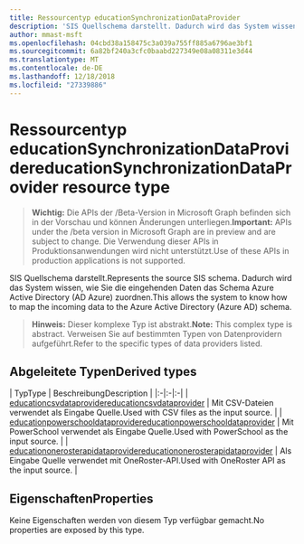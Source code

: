 ```yaml
---
title: Ressourcentyp educationSynchronizationDataProvider
description: 'SIS Quellschema darstellt. Dadurch wird das System wissen, wie Sie die eingehenden Daten das Schema Azure Active Directory (AD Azure) zuordnen. '
author: mmast-msft
ms.openlocfilehash: 04cbd38a158475c3a039a755ff885a6796ae3bf1
ms.sourcegitcommit: 6a82bf240a3cfc0baabd227349e08a08311e3d44
ms.translationtype: MT
ms.contentlocale: de-DE
ms.lasthandoff: 12/18/2018
ms.locfileid: "27339886"
---
```

# <a name="educationsynchronizationdataprovider-resource-type"></a><span data-ttu-id="ce1d7-104">Ressourcentyp educationSynchronizationDataProvider</span><span class="sxs-lookup"><span data-stu-id="ce1d7-104">educationSynchronizationDataProvider resource type</span></span>

> <span data-ttu-id="ce1d7-105">**Wichtig:** Die APIs der /Beta-Version in Microsoft Graph befinden sich in der Vorschau und können Änderungen unterliegen.</span><span class="sxs-lookup"><span data-stu-id="ce1d7-105">**Important:** APIs under the /beta version in Microsoft Graph are in preview and are subject to change.</span></span> <span data-ttu-id="ce1d7-106">Die Verwendung dieser APIs in Produktionsanwendungen wird nicht unterstützt.</span><span class="sxs-lookup"><span data-stu-id="ce1d7-106">Use of these APIs in production applications is not supported.</span></span>

<span data-ttu-id="ce1d7-107">SIS Quellschema darstellt.</span><span class="sxs-lookup"><span data-stu-id="ce1d7-107">Represents the source SIS schema.</span></span> <span data-ttu-id="ce1d7-108">Dadurch wird das System wissen, wie Sie die eingehenden Daten das Schema Azure Active Directory (AD Azure) zuordnen.</span><span class="sxs-lookup"><span data-stu-id="ce1d7-108">This allows the system to know how to map the incoming data to the Azure Active Directory (Azure AD) schema.</span></span> 

> <span data-ttu-id="ce1d7-109">**Hinweis:** Dieser komplexe Typ ist abstrakt.</span><span class="sxs-lookup"><span data-stu-id="ce1d7-109">**Note:** This complex type is abstract.</span></span> <span data-ttu-id="ce1d7-110">Verweisen Sie auf bestimmten Typen von Datenprovidern aufgeführt.</span><span class="sxs-lookup"><span data-stu-id="ce1d7-110">Refer to the specific types of data providers listed.</span></span>

## <a name="derived-types"></a><span data-ttu-id="ce1d7-111">Abgeleitete Typen</span><span class="sxs-lookup"><span data-stu-id="ce1d7-111">Derived types</span></span>
| <span data-ttu-id="ce1d7-112">Typ</span><span class="sxs-lookup"><span data-stu-id="ce1d7-112">Type</span></span> | <span data-ttu-id="ce1d7-113">Beschreibung</span><span class="sxs-lookup"><span data-stu-id="ce1d7-113">Description</span></span> | 
|:-|:-|:-|
| [<span data-ttu-id="ce1d7-114">educationcsvdataprovider</span><span class="sxs-lookup"><span data-stu-id="ce1d7-114">educationcsvdataprovider</span></span>](educationcsvdataprovider.md) | <span data-ttu-id="ce1d7-115">Mit CSV-Dateien verwendet als Eingabe Quelle.</span><span class="sxs-lookup"><span data-stu-id="ce1d7-115">Used with CSV files as the input source.</span></span> |
| [<span data-ttu-id="ce1d7-116">educationpowerschooldataprovider</span><span class="sxs-lookup"><span data-stu-id="ce1d7-116">educationpowerschooldataprovider</span></span>](educationpowerschooldataprovider.md) | <span data-ttu-id="ce1d7-117">Mit PowerSchool verwendet als Eingabe Quelle.</span><span class="sxs-lookup"><span data-stu-id="ce1d7-117">Used with PowerSchool as the input source.</span></span> |
| [<span data-ttu-id="ce1d7-118">educationonerosterapidataprovider</span><span class="sxs-lookup"><span data-stu-id="ce1d7-118">educationonerosterapidataprovider</span></span>](educationonerosterapidataprovider.md) | <span data-ttu-id="ce1d7-119">Als Eingabe Quelle verwendet mit OneRoster-API.</span><span class="sxs-lookup"><span data-stu-id="ce1d7-119">Used with OneRoster API as the input source.</span></span> |

## <a name="properties"></a><span data-ttu-id="ce1d7-120">Eigenschaften</span><span class="sxs-lookup"><span data-stu-id="ce1d7-120">Properties</span></span>

<span data-ttu-id="ce1d7-121">Keine Eigenschaften werden von diesem Typ verfügbar gemacht.</span><span class="sxs-lookup"><span data-stu-id="ce1d7-121">No properties are exposed by this type.</span></span>
